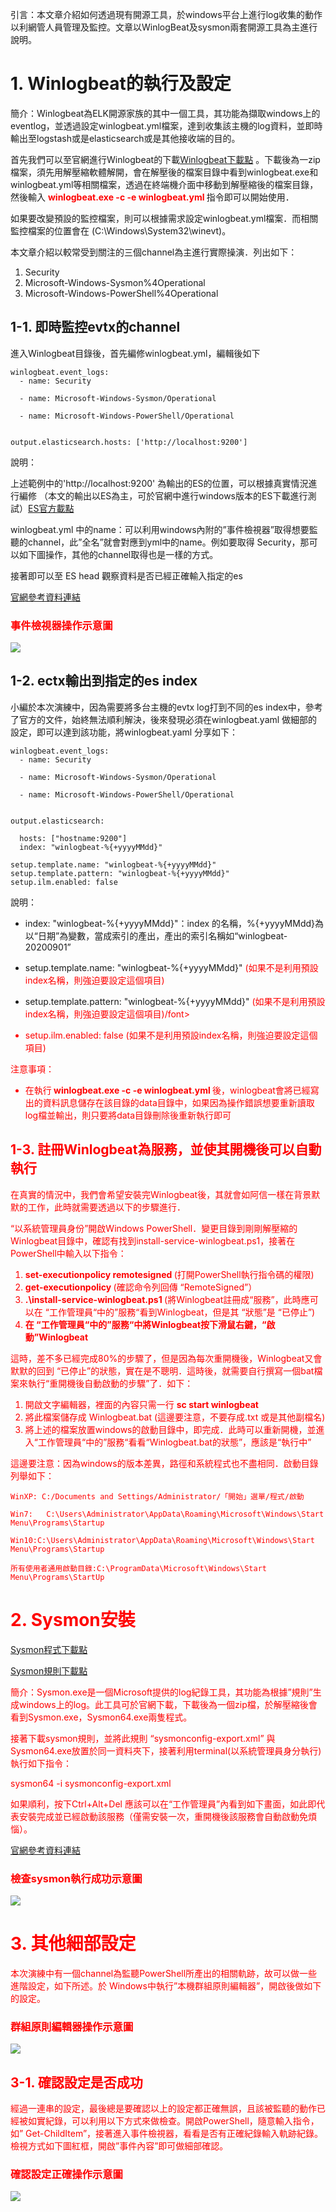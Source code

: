 引言：本文章介紹如何透過現有開源工具，於windows平台上進行log收集的動作以利網管人員管理及監控。文章以WinlogBeat及sysmon兩套開源工具為主進行說明。

# 1. Winlogbeat的執行及設定  

簡介：Winlogbeat為ELK開源家族的其中一個工具，其功能為擷取windows上的eventlog，並透過設定winlogbeat.yml檔案，達到收集該主機的log資料，並即時輸出至logstash或是elasticsearch或是其他接收端的目的。

首先我們可以至官網進行Winlogbeat的下載[Winlogbeat下載點](https://www.elastic.co/downloads/beats/winlogbeat-oss) 。下載後為一zip檔案，須先用解壓縮軟體解開，會在解壓後的檔案目錄中看到winlogbeat.exe和winlogbeat.yml等相關檔案，透過在終端機介面中移動到解壓縮後的檔案目錄，然後輸入  <font color="red"><b>  winlogbeat.exe -c -e winlogbeat.yml  </b></font>指令即可以開始使用．

如果要改變預設的監控檔案，則可以根據需求設定winlogbeat.yml檔案．而相關監控檔案的位置會在
(C:\Windows\System32\winevt)。

本文章介紹以較常受到關注的三個channel為主進行實際操演．列出如下：

1. 	Security
2.	Microsoft-Windows-Sysmon%4Operational
3.	Microsoft-Windows-PowerShell%4Operational



## 1-1. 即時監控evtx的channel

進入Winlogbeat目錄後，首先編修winlogbeat.yml，編輯後如下

	winlogbeat.event_logs:
	  - name: Security

	  - name: Microsoft-Windows-Sysmon/Operational

	  - name: Microsoft-Windows-PowerShell/Operational
	
	
	output.elasticsearch.hosts: ['http://localhost:9200']

說明：

上述範例中的'http://localhost:9200' 為輸出的ES的位置，可以根據真實情況進行編修 （本文的輸出以ES為主，可於官網中進行windows版本的ES下載進行測試）[ES官方載點](https://www.elastic.co/downloads/elasticsearch)

winlogbeat.yml 中的name：可以利用windows內附的”事件檢視器”取得想要監聽的channel，此”全名”就會對應到yml中的name。例如要取得 Security，那可以如下圖操作，其他的channel取得也是一樣的方式。

接著即可以至 ES head 觀察資料是否已經正確輸入指定的es

[官網參考資料連結](https://www.elastic.co/guide/en/beats/winlogbeat/current/reading-from-evtx.html)

### <font color="red">事件檢視器操作示意圖</font>
![](https://github.com/shwang362000/ESM/blob/master/Document/ESM_Install/images/%E4%BA%8B%E4%BB%B6%E6%AA%A2%E8%A6%96%E5%99%A8%E6%93%8D%E4%BD%9C%E7%A4%BA%E6%84%8F%E5%9C%96.png)


## 1-2. ectx輸出到指定的es index
小編於本次演練中，因為需要將多台主機的evtx log打到不同的es index中，參考了官方的文件，始終無法順利解決，後來發現必須在winlogbeat.yaml 做細部的設定，即可以達到該功能，將winlogbeat.yaml 分享如下：

	winlogbeat.event_logs:
	  - name: Security

	  - name: Microsoft-Windows-Sysmon/Operational

	  - name: Microsoft-Windows-PowerShell/Operational
	
	
	output.elasticsearch:
	
	  hosts: ["hostname:9200"]
	  index: "winlogbeat-%{+yyyyMMdd}"
	
	setup.template.name: "winlogbeat-%{+yyyyMMdd}"
	setup.template.pattern: "winlogbeat-%{+yyyyMMdd}"
	setup.ilm.enabled: false

說明：

* index: "winlogbeat-%{+yyyyMMdd}"：index 的名稱，%{+yyyyMMdd}為以“日期”為變數，當成索引的產出，產出的索引名稱如“winlogbeat-20200901”

* setup.template.name: "winlogbeat-%{+yyyyMMdd}"   <font color="red">(如果不是利用預設index名稱，則強迫要設定這個項目)</font>

* setup.template.pattern: "winlogbeat-%{+yyyyMMdd}" <font color="red">(如果不是利用預設index名稱，則強迫要設定這個項目)/font>

* setup.ilm.enabled: false     <font color="red">(如果不是利用預設index名稱，則強迫要設定這個項目)</font>
	
注意事項：

* 在執行<font color="red"><b>  winlogbeat.exe -c -e winlogbeat.yml  </b></font>後，winlogbeat會將已經寫出的資料訊息儲存在該目錄的data目錄中，如果因為操作錯誤想要重新讀取log檔並輸出，則只要將data目錄刪除後重新執行即可



## 1-3. 註冊Winlogbeat為服務，並使其開機後可以自動執行
在真實的情況中，我們會希望安裝完Winlogbeat後，其就會如阿信一樣在背景默默的工作，此時就需要透過以下的步驟進行．

“以系統管理員身份”開啟Windows PowerShell．變更目錄到剛剛解壓縮的Winlogbeat目錄中，確認有找到install-service-winlogbeat.ps1，接著在PowerShell中輸入以下指令：

1. 	<b> set-executionpolicy remotesigned </b> (打開PowerShell執行指令碼的權限)
2.	<b> get-executionpolicy </b> (確認命令列回傳 “RemoteSigned”）
3.	<b> .\install-service-winlogbeat.ps1 </b> (將Winlogbeat註冊成“服務”，此時應可以在 “工作管理員“中的”服務“看到Winlogbeat，但是其 “狀態”是 “已停止”)
4.	<b>在 “工作管理員“中的”服務“中將Winlogbeat按下滑鼠右鍵，“啟動”Winlogbeat </b>

這時，差不多已經完成80%的步驟了，但是因為每次重開機後，Winlogbeat又會默默的回到 “已停止”的狀態，實在是不聰明．這時後，就需要自行撰寫一個bat檔案來執行“重開機後自動啟動的步驟”了．如下：

1. 	開啟文字編輯器，裡面的內容只需一行  <font color="red"><b> sc start winlogbeat </b></font>
2.	將此檔案儲存成 Winlogbeat.bat (這邊要注意，不要存成.txt 或是其他副檔名)
3.	將上述的檔案放置windows的啟動目錄中，即完成．此時可以重新開機，並進入“工作管理員“中的”服務“看看“Winlogbeat.bat的狀態”，應該是“執行中”

這邊要注意：因為windows的版本差異，路徑和系統程式也不盡相同．啟動目錄列舉如下：


	WinXP: C:/Documents and Settings/Administrator/「開始」選單/程式/啟動

	Win7:   C:\Users\Administrator\AppData\Roaming\Microsoft\Windows\Start Menu\Programs\Startup

	Win10:C:\Users\Administrator\AppData\Roaming\Microsoft\Windows\Start Menu\Programs\Startup

	所有使用者通用啟動目錄:C:\ProgramData\Microsoft\Windows\Start Menu\Programs\StartUp
	



# 2. Sysmon安裝 

[Sysmon程式下載點](https://download.sysinternals.com/files/Sysmon.zip)

[Sysmon規則下載點](https://github.com/SwiftOnSecurity/sysmon-config)

簡介：Sysmon.exe是一個Microsoft提供的log紀錄工具，其功能為根據”規則”生成windows上的log。此工具可於官網下載，下載後為一個zip檔，於解壓縮後會看到Sysmon.exe，Sysmon64.exe兩隻程式。

接著下載sysmon規則，並將此規則 “sysmonconfig-export.xml” 與 Sysmon64.exe放置於同一資料夾下，接著利用terminal(以系統管理員身分執行)執行如下指令：

sysmon64 -i sysmonconfig-export.xml 

如果順利，按下Ctrl+Alt+Del 應該可以在“工作管理員”內看到如下畫面，如此即代表安裝完成並已經啟動該服務（僅需安裝一次，重開機後該服務會自動啟動免煩惱）。

[官網參考資料連結](https://docs.microsoft.com/en-us/sysinternals/downloads/sysmon)



### <font color="red">檢查sysmon執行成功示意圖</font>
![](https://github.com/shwang362000/ESM/blob/master/Document/ESM_Install/images/%E6%AA%A2%E6%9F%A5sysmon%E5%9F%B7%E8%A1%8C%E6%88%90%E5%8A%9F%E7%A4%BA%E6%84%8F%E5%9C%96.png
)




# 3. 其他細部設定

本次演練中有一個channel為監聽PowerShell所產出的相關軌跡，故可以做一些進階設定，如下所述。於 Windows中執行”本機群組原則編輯器”，開啟後做如下的設定。


### <font color="red">群組原則編輯器操作示意圖</font>
![](https://github.com/shwang362000/ESM/blob/master/Document/ESM_Install/images/%E7%BE%A4%E7%B5%84%E5%8E%9F%E5%89%87%E7%B7%A8%E8%BC%AF%E5%99%A8%E6%93%8D%E4%BD%9C%E7%A4%BA%E6%84%8F%E5%9C%96.png)


## 3-1. 確認設定是否成功 

經過一連串的設定，最後總是要確認以上的設定都正確無誤，且該被監聽的動作已經被如實紀錄，可以利用以下方式來做檢查。開啟PowerShell，隨意輸入指令，如” Get-ChildItem”，接著進入事件檢視器，看看是否有正確紀錄輸入軌跡紀錄。檢視方式如下圖紅框，開啟”事件內容”即可做細部確認。

### <font color="red">確認設定正確操作示意圖</font>
![](https://github.com/shwang362000/ESM/blob/master/Document/ESM_Install/images/%E7%A2%BA%E8%AA%8D%E8%A8%AD%E5%AE%9A%E6%AD%A3%E7%A2%BA%E6%93%8D%E4%BD%9C%E7%A4%BA%E6%84%8F%E5%9C%96.png)

